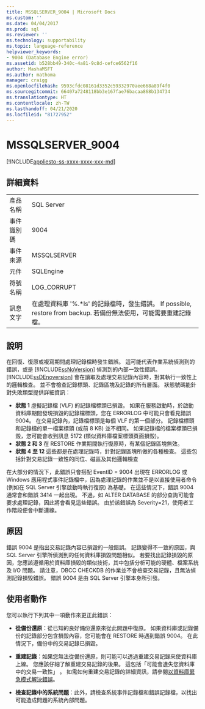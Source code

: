 ```yaml
---
title: MSSQLSERVER_9004 | Microsoft Docs
ms.custom: ''
ms.date: 04/04/2017
ms.prod: sql
ms.reviewer: ''
ms.technology: supportability
ms.topic: language-reference
helpviewer_keywords:
- 9004 (Database Engine error)
ms.assetid: b528bb49-340c-4a81-9c8d-cefce6562f16
author: MashaMSFT
ms.author: mathoma
manager: craigg
ms.openlocfilehash: 9593cfdc08161d3352c59332970aee668a89f4f0
ms.sourcegitcommit: 66407a7248118bb3e167fae76bacaa868b134734
ms.translationtype: HT
ms.contentlocale: zh-TW
ms.lasthandoff: 04/21/2020
ms.locfileid: "81727952"
---
```

# <a name="mssqlserver_9004"></a>MSSQLSERVER_9004
[!INCLUDE[appliesto-ss-xxxx-xxxx-xxx-md](../../includes/appliesto-ss-xxxx-xxxx-xxx-md.md)]
  
## <a name="details"></a>詳細資料  
  
|||  
|-|-|  
|產品名稱|SQL Server|  
|事件識別碼|9004|  
|事件來源|MSSQLSERVER|  
|元件|SQLEngine|  
|符號名稱|LOG_CORRUPT|  
|訊息文字|在處理資料庫 '%.*ls' 的記錄檔時，發生錯誤。  If possible, restore from backup. 若備份無法使用，可能需要重建記錄檔。|  
  
## <a name="explanation"></a>說明  
在回復、復原或複寫期間處理記錄檔時發生錯誤。 這可能代表作業系統偵測到的錯誤，或是 [!INCLUDE[ssNoVersion](../../includes/ssnoversion-md.md)] 偵測到的內部一致性錯誤。  
[!INCLUDE[ssDEnoversion](../../includes/ssdenoversion-md.md)] 會在讀取及處理交易記錄內容時，對其執行一致性上的邏輯檢查。 並不會檢查記錄標頭、記錄區塊及記錄的所有層面。 狀態號碼能針對失敗類型提供詳細資訊：

 - **狀態 1** 虛擬記錄檔 (VLF) 的記錄檔標頭已損毀。  如果在服務啟動時，於啟動資料庫期間發現損毀的記錄檔標頭，您在 ERRORLOG 中可能只會看見錯誤 9004。 在交易記錄內，記錄檔標頭是每個 VLF 的第一個部分。 記錄檔標頭和記錄檔的單一檔案標頭 (或前 8 KB) 並不相同。 如果記錄檔的檔案標頭已損毀，您可能會收到訊息 5172 (類似資料庫檔案標頭頁面損毀)。
 - **狀態 2 和 3** 在 RESTORE 作業期間執行復原時，有某個記錄區塊無效。
 - **狀態 4 至 12** 這些都是在處理記錄時，針對記錄區塊所做的各種檢查。 這些包括針對交易記錄一致性的同位、磁區及其他邏輯檢查

在大部分的情況下，此錯誤只會搭配 EventID = 9004 出現在 ERRORLOG 或 Windows 應用程式事件記錄檔中，因為處理記錄的作業並不是以直接使用者命令 (例如在 SQL Server 引擎啟動時執行復原) 為基礎。 在這些情況下，錯誤 9004 通常會和錯誤 3414 一起出現。 不過，如 ALTER DATABASE 的部分查詢可能會要求處理記錄，因此將會看見這些錯誤。 由於該錯誤為 Severity=21，使用者工作階段便會中斷連線。

## <a name="cause"></a>原因
錯誤 9004 是指出交易記錄內容已損毀的一般錯誤。 記錄變得不一致的原因，與 SQL Server 引擎所偵測到的任何資料庫損毀問題相似。 若要找出記錄損毀的原因，您應該遵循用於資料庫損毀的類似技術，其中包括分析可能的硬體、檔案系統及 I/O 問題。 請注意，DBCC CHECKDB 的作業並不會檢查交易記錄，且無法偵測記錄損毀錯誤。 錯誤 9004 是由 SQL Server 引擎本身所引發。

## <a name="user-action"></a>使用者動作  
您可以執行下列其中一項動作來更正此錯誤：  
  
-   **從備份還原**：從已知的良好備份還原來從此問題中復原。 如果資料庫或記錄備份的記錄部分包含損毀內容，您可能會在 RESTORE 時遇到錯誤 9004。 在此情況下，備份中的交易記錄已損毀。
  
-   **重建記錄**：如果您無法從備份還原，則可能可以透過重建交易記錄來使資料庫上線。 您應該仔細了解重建交易記錄的後果。 這包括「可能會遺失您資料庫中的交易一致性」  。 如需如何重建交易記錄的詳細資訊，請參閱[以資料庫緊急模式解決錯誤](../../t-sql/database-console-commands/dbcc-checkdb-transact-sql.md#resolving-errors-in-database-emergency-mode)。
  
-   **檢查記錄中的系統問題**：此外，請檢查系統事件記錄檔和錯誤記錄檔，以找出可能造成問題的系統內部問題。  
  
